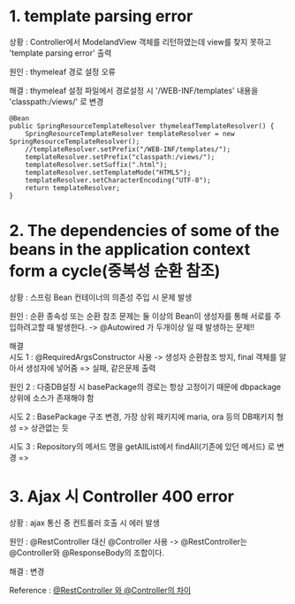 # 1. template parsing error
상황 : Controller에서 ModelandView 객체를 리턴하였는데 view를 찾지 못하고 'template parsing error' 출력

원인 : thymeleaf 경로 설정 오류

해결 : thymeleaf 설정 파일에서 경로설정 시 '/WEB-INF/templates' 내용을 'classpath:/views/' 로 변경

    @Bean
    public SpringResourceTemplateResolver thymeleafTemplateResolver() {
        SpringResourceTemplateResolver templateResolver = new SpringResourceTemplateResolver();
        //templateResolver.setPrefix("/WEB-INF/templates/");
        templateResolver.setPrefix("classpath:/views/");
        templateResolver.setSuffix(".html");
        templateResolver.setTemplateMode("HTML5");
        templateResolver.setCharacterEncoding("UTF-8");
        return templateResolver;
    }



# 2. The dependencies of some of the beans in the application context form a cycle(중복성 순환 참조)
상황 : 스프링 Bean 컨테이너의 의존성 주입 시 문제 발생

원인 : 순환 종속성 또는 순환 참조 문제는 둘 이상의 Bean이 생성자를 통해 서로를 주입하려고할 때 발생한다.
        -> @Autowired 가 두개이상 일 때 발생하는 문제!!

해결  
시도 1 : @RequiredArgsConstructor 사용
        -> 생성자 순환참조 방지, final 객체를 알아서 생성자에 넣어줌
        => 실패, 같은문제 출력

원인 2 : 다중DB설정 시 basePackage의 경로는 항상 고정이기 때문에 dbpackage 상위에 소스가 존재해야 함

시도 2 : BasePackage 구조 변경, 가장 상위 패키지에 maria, ora 등의 DB패키지 형성
        => 상관없는 듯
        
시도 3 : Repository의 메서드 명을 getAllList에서  findAll(기존에 있던 메서드) 로 변경 
        => 


# 3. Ajax 시 Controller 400 error
상황 : ajax 통신 중 컨트롤러 호출 시 에러 발생

원인 : @RestController 대신 @Controller 사용
 -> @RestController는 @Controller와 @ResponseBody의 조합이다.

해결 : 변경

Reference : [@RestController 와 @Controller의 차이](https://dncjf64.tistory.com/288)


